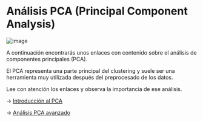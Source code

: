 # Análisis PCA (Principal Component Analysis)


![image](https://user-images.githubusercontent.com/122302639/226712128-e39029e7-58e1-47f3-95d7-dcaee5329ead.png)


A continuación encontrarás unos enlaces con contenido sobre el análisis de componentes principales (PCA).

El PCA representa una parte principal del clustering y suele ser una herramienta muy utilizada después del preprocesado de los datos.



Lee con atención los enlaces y observa la importancia de ese análisis.


-> [Introducción al PCA](https://towardsdatascience.com/principal-component-analysis-pca-explained-visually-with-zero-math-1cbf392b9e7d)


-> [Análisis PCA avanzado](https://jakevdp.github.io/PythonDataScienceHandbook/05.09-principal-component-analysis.html)


